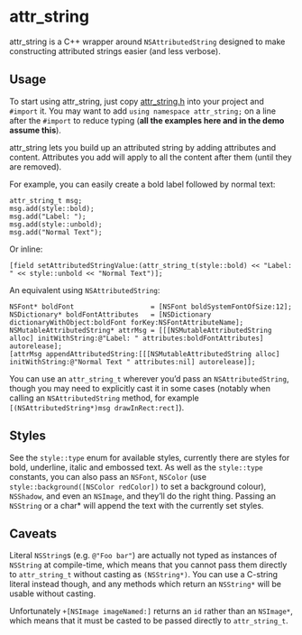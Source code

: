 # attr_string

attr\_string is a C++ wrapper around `NSAttributedString` designed to make constructing attributed strings easier (and less verbose).

## Usage

To start using attr\_string, just copy [attr\_string.h](http://github.com/ciaran/attr_string/tree/master/attr_string.h) into your project and `#import` it. You may want to add `using namespace attr_string;` on a line after the `#import` to reduce typing (**all the examples here and in the demo assume this**).

attr\_string lets you build up an attributed string by adding attributes and content. Attributes you add will apply to all the content after them (until they are removed).

For example, you can easily create a bold label followed by normal text:

	attr_string_t msg;
	msg.add(style::bold);
	msg.add("Label: ");
	msg.add(style::unbold);
	msg.add("Normal Text");

Or inline:

	[field setAttributedStringValue:(attr_string_t(style::bold) << "Label: " << style::unbold << "Normal Text")];

An equivalent using `NSAttributedString`:

	NSFont* boldFont                   = [NSFont boldSystemFontOfSize:12];
	NSDictionary* boldFontAttributes   = [NSDictionary dictionaryWithObject:boldFont forKey:NSFontAttributeName];
	NSMutableAttributedString* attrMsg = [[[NSMutableAttributedString alloc] initWithString:@"Label: " attributes:boldFontAttributes] autorelease];
	[attrMsg appendAttributedString:[[[NSMutableAttributedString alloc] initWithString:@"Normal Text " attributes:nil] autorelease]];

You can use an `attr_string_t` wherever you’d pass an `NSAttributedString`, though you may need to explicitly cast it in some cases (notably when calling an `NSAttributedString` method, for example `[(NSAttributedString*)msg drawInRect:rect]`).

## Styles

See the `style::type` enum for available styles, currently there are styles for bold, underline, italic and embossed text. As well as the `style::type` constants, you can also pass an `NSFont`, `NSColor` (use `style::background([NSColor redColor])` to set a background colour), `NSShadow`, and even an `NSImage`, and they’ll do the right thing. Passing an `NSString` or a char* will append the text with the currently set styles.


## Caveats

Literal `NSString`s (e.g. `@"Foo bar"`) are actually not typed as instances of `NSString` at compile-time, which means that you cannot pass them directly to `attr_string_t` without casting as `(NSString*)`. You can use a C-string literal instead though, and any methods which return an `NSString*` will be usable without casting.

Unfortunately `+[NSImage imageNamed:]` returns an `id` rather than an `NSImage*`, which means that it must be casted to be passed directly to `attr_string_t`.
